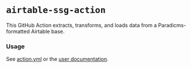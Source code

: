 # `airtable-ssg-action`

This GitHub Action extracts, transforms, and loads data from a Paradicms-formatted Airtable base.

### Usage

See [action.yml](action.yml) or the [user documentation](https://paradicms.github.io/docs/reference/github-actions#airtable-etl-action).
